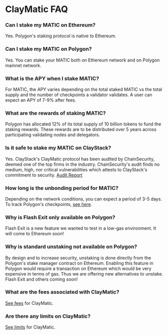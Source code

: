 # ClayMatic FAQ

### Can I stake my MATIC on Ethereum?
Yes. Polygon's staking protocol is native to Ethereum.

### Can I stake my MATIC on Polygon?
Yes. You can stake your MATIC both on Ethereum network and on Polygon mainnet network.

### What is the APY when I stake MATIC?
For MATIC, the APY varies depending on the total staked MATIC vs the total supply and the number of checkpoints a validator validates. A user can expect an APY of 7-9% after fees.

### What are the rewards of staking MATIC?
Polygon has allocated 12% of its total supply of 10 billion tokens to fund the staking rewards. These rewards are to be distributed over 5 years across participating validating nodes and delegators.

### Is it safe to stake my MATIC on ClayStack?
Yes. ClayStack's ClayMatic protocol has been audited by ChainSecurity, deemed one of the top firms in the industry. ChainSecurity's audit finds no medium, high, nor critical vulnerabilities which attests to ClayStack's commitment to security. [Audit Report](https://chainsecurity.com/security-audit/claystack-matic/)

### How long is the unbonding period for MATIC?
Depending on the network conditions, you can expect a period of 3-5 days. To track Polygon's checkpoints, [see here](https://wallet.polygon.technology/staking/).

### Why is Flash Exit only available on Polygon?
Flash Exit is a new feature we wanted to test in a low-gas environment. It will come to Ethereum soon!

### Why is standard unstaking not available on Polygon?
By design and to increase security, unstaking is done directly from the Polygon's stake manager contract on Ethereum. Enabling this feature in Polygon would require a transaction on Ethereum which would be very expensive in terms of gas. Thus we are offering new alternatives to unstake. Flash Exit and others coming soon!

### What are the fees associated with ClayMatic?
[See fees](/claymatic/fees) for ClayMatic.

### Are there any limits on ClayMatic?
[See limits](/claymatic/limits) for ClayMatic.